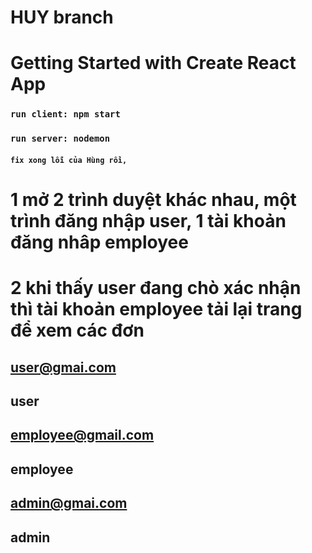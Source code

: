 # HUY branch
# Getting Started with Create React App
### `run client: npm start`


### `run server: nodemon`


#### `fix xong lỗi của Hùng rồi,`
# 1 mở 2 trình duyệt khác nhau, một trình  đăng nhập user, 1 tài khoản đăng nhâp employee
# 2 khi thấy user đang chò xác nhận thì tài khoản employee tải lại trang để xem các đơn
## user@gmai.com
## user

## employee@gmail.com
## employee

## admin@gmai.com
## admin